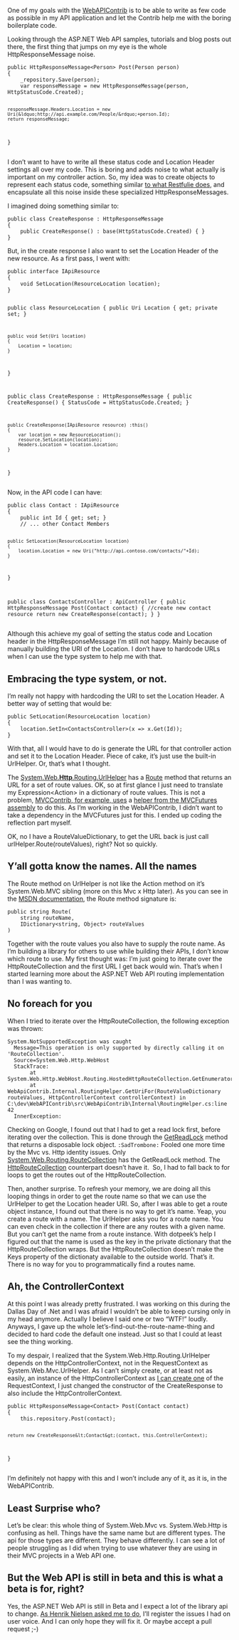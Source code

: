 One of my goals with the [WebAPIContrib](https://github.com/HeadspringLabs/WebAPIContrib) is to be able to write as few code as possible in my API application and let the Contrib help me with the boring boilerplate code.

Looking through the ASP.NET Web API samples, tutorials and blog posts out there, the first thing that jumps on my eye is the whole HttpResponseMessage noise.

<noscript>
  <pre><code class="language-c# c#">public HttpResponseMessage&lt;Person&gt; Post(Person person)
{
	_repository.Save(person);
  	var responseMessage = new HttpResponseMessage(person, HttpStatusCode.Created);

  	responseMessage.Headers.Location = new Uri(&ldquo;http://api.example.com/People/&rdquo;+person.Id);
	return responseMessage;
}</code></pre>
</noscript>

I don’t want to have to write all these status code and Location Header settings all over my code. This is boring and adds noise to what actually is important on my controller action. So, my idea was to create objects to represent each status code, something similar [to what Restfulie does](https://github.com/mauricioaniche/restfulie.net/tree/master/Restfulie.Server/Results), and encapsulate all this noise inside these specialized HttpResponseMessages.

I imagined doing something similar to:

<noscript>
  <pre><code class="language-c# c#">public class CreateResponse : HttpResponseMessage
{
	public CreateResponse() : base(HttpStatusCode.Created) { }
}</code></pre>
</noscript>

But, in the create response I also want to set the Location Header of the new resource. As a first pass, I went with: 

<noscript>
  <pre><code class="language-c# c#">public interface IApiResource
{
    void SetLocation(ResourceLocation location);
}


public class ResourceLocation
{
    public Uri Location { get; private set; }

    public void Set(Uri location)
    {
        Location = location;
    }
}

public class CreateResponse : HttpResponseMessage
{
     public CreateResponse()
     {
         StatusCode = HttpStatusCode.Created;
     }

    public CreateResponse(IApiResource resource) :this()
    {
        var location = new ResourceLocation();
        resource.SetLocation(location);
        Headers.Location = location.Location;
    }
}</code></pre>
</noscript>

Now, in the API code I can have:

<noscript>
  <pre><code class="language-c# c#">public class Contact : IApiResource
{
    public int Id { get; set; }
    // ... other Contact Members

    public SetLocation(ResourceLocation location)
    {
        location.Location = new Uri("http://api.contoso.com/contacts/"+Id);
    }
}


public class ContactsController : ApiController
{
    public HttpResponseMessage Post(Contact contact)
    {
       //create new contact resource
       return new CreateResponse(contact);
    }
}</code></pre>
</noscript>

Although this achieve my goal of setting the status code and Location header in the HttpResponseMessage I’m still not happy. Mainly because of manually building the URI of the Location. I don’t have to hardcode URLs when I can use the type system to help me with that.

## Embracing the type system, or not.

I’m really not happy with hardcoding the URI to set the Location Header. A better way of setting that would be:

<noscript>
  <pre><code class="language-c# c#">public SetLocation(ResourceLocation location)
{
    location.SetIn&lt;ContactsController&gt;(x =&gt; x.Get(Id));
}</code></pre>
</noscript>

With that, all I would have to do is generate the URL for that controller action and set it to the Location Header. Piece of cake, it’s just use the built-in UrlHelper. Or, that’s what I thought.

The [System.Web.**Http**.Routing.UrlHelper](http://msdn.microsoft.com/en-us/library/system.web.http.routing.urlhelper(v=vs.108).aspx) has a [Route](http://msdn.microsoft.com/en-us/library/hh834562(v=vs.108).aspx) method that returns an URL for a set of route values. OK, so at first glance I just need to translate my Expression<Action<TController>> in a dictionary of route values. This is not a problem, [MVCContrib, for example, uses](http://mvccontrib.codeplex.com/SourceControl/changeset/view/bb5feec203bb#src%2fMVCContrib%2fActionResults%2fRedirectToRouteResult.cs) a [helper from the MVCFutures assembly](http://aspnet.codeplex.com/SourceControl/changeset/view/72551#266392) to do this. As I’m working in the WebAPIContrib, I didn’t want to take a dependency in the MVCFutures just for this. I ended up coding the reflection part myself.

OK, no I have a RouteValueDictionary, to get the URL back is just call urlHelper.Route(routeValues), right? Not so quickly.

## Y’all gotta know the names. All the names

The Route method on UrlHelper is not like the Action method on it’s System.Web.MVC sibling (more on this Mvc x Http later). As you can see in the [MSDN documentation](http://msdn.microsoft.com/en-us/library/hh834562(v=vs.108).aspx), the Route method signature is:

<noscript>
  <pre><code class="language-c# c#">public string Route(
	string routeName,
	IDictionary&lt;string, Object&gt; routeValues
)</code></pre>
</noscript>

Together with the route values you also have to supply the route name. As I’m building a library for others to use while building their APIs, I don’t know which route to use. My first thought was: I’m just going to iterate over the HttpRouteCollection and the first URL I get back would win. That’s when I started learning more about the ASP.NET Web API routing implementation than I was wanting to.

## No foreach for you

When I tried to iterate over the HttpRouteCollection, the following exception was thrown:

<noscript>
  <pre><code class="language-text text">System.NotSupportedException was caught
  Message=This operation is only supported by directly calling it on 'RouteCollection'.
  Source=System.Web.Http.WebHost
  StackTrace:
       at System.Web.Http.WebHost.Routing.HostedHttpRouteCollection.GetEnumerator()
       at WebApiContrib.Internal.RoutingHelper.GetUriFor(RouteValueDictionary routeValues, HttpControllerContext controllerContext) in C:\dev\WebAPIContrib\src\WebApiContrib\Internal\RoutingHelper.cs:line 42
  InnerException: </code></pre>
</noscript>

Checking on Google, I found out that I had to get a read lock first, before iterating over the collection. This is done through the [GetReadLock](http://msdn.microsoft.com/en-us/library/system.web.routing.routecollection.getreadlock.aspx) method that returns a disposable lock object. `:SadTrombone:` Fooled one more time by the Mvc vs. Http identity issues. Only [System.Web.Routing.RouteCollection](http://msdn.microsoft.com/en-us/library/cc680101.aspx) has the GetReadLock method. The [HttpRouteCollection](http://msdn.microsoft.com/en-us/library/system.web.http.httproutecollection(v=vs.108).aspx) counterpart doesn’t have it.&#160; So, I had to fall back to for loops to get the routes out of the HttpRouteCollection.

Then, another surprise. To refresh your memory, we are doing all this looping things in order to get the route name so that we can use the UrlHelper to get the Location header URI. So, after I was able to get a route object instance, I found out that there is no way to get it’s name. Yeap, you create a route with a name. The UrlHelper asks you for a route name. You can even check in the collection if there are any routes with a given name. But you can’t get the name from a route instance. With dotpeek’s help I figured out that the name is used as the key in the private dictionary that the HttpRouteCollection wraps. But the HttpRouteCollection doesn’t make the Keys property of the dictionaty available to the outside world. That’s it. There is no way for you to programmatically find a routes name.

## Ah, the ControllerContext

At this point I was already pretty frustrated. I was working on this during the Dallas Day of .Net and I was afraid I wouldn&#8217;t be able to keep cursing only in my head anymore. Actually I believe I said one or two “WTF!” loudly. Anyways, I gave up the whole let’s-find-out-the-route-name-thing and decided to hard code the default one instead. Just so that I could at least see the thing working. 

To my despair, I realized that the System.Web.Http.Routing.UrlHelper depends on the HttpControllerContext, not in the RequestContext as System.Web.Mvc.UrlHelper. As I can’t simply create, or at least not as easily, an instance of the HttpControllerContext as [I can create one](https://github.com/mauricioaniche/restfulie.net/blob/master/Restfulie.Server/Marshalling/UrlGenerators/AspNetMvcUrlGenerator.cs#L14) of the RequestContext, I just changed the constructor of the CreateResponse to also include the HttpControllerContext. 

<noscript>
  <pre><code class="language-c# c#">public HttpResponseMessage&lt;Contact&gt; Post(Contact contact)
{
    this.repository.Post(contact);

    return new CreateResponse&lt;Contact&gt;(contact, this.ControllerContext);
}
</code></pre>
</noscript>

I’m definitely not happy with this and I won’t include any of it, as it is, in the WebAPIContrib.

## Least Surprise who?

Let’s be clear: this whole thing of System.Web.Mvc vs. System.Web.Http is confusing as hell. Things have the same name but are different types. The api for those types are different. They behave differently. I can see a lot of people struggling as I did when trying to use whatever they are using in their MVC projects in a Web API one.

## But the Web API is still in beta and this is what a beta is for, right?

Yes, the ASP.NET Web API is still in Beta and I expect a lot of the library api to change. [As Henrik Nielsen asked me to do](https://twitter.com/#!/frystyk/status/178704676152283136), I’ll register the issues I had on user voice. And I can only hope they will fix it. Or maybe accept a pull request ;-)